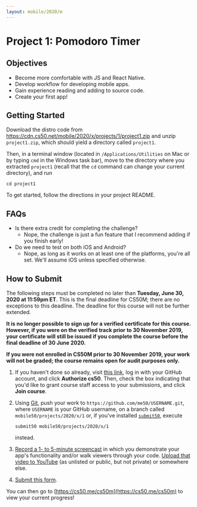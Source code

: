 ```yaml
---
layout: mobile/2020/m
---
```


# Project 1: Pomodoro Timer

## Objectives

* Become more comfortable with JS and React Native.
* Develop workflow for developing mobile apps.
* Gain experience reading and adding to source code.
* Create your first app!

## Getting Started

Download the distro code from <https://cdn.cs50.net/mobile/2020/x/projects/1/project1.zip> and unzip `project1.zip`, which should yield a directory called `project1`.

Then, in a terminal window (located in `/Applications/Utilities` on Mac or by typing
`cmd` in the Windows task bar), move to the directory where you extracted `project1`
(recall that the `cd` command can change your current directory), and run

```
cd project1
```

To get started, follow the directions in your project README.

## FAQs

- Is there extra credit for completing the challenge?
  - Nope, the challenge is just a fun feature that I recommend adding if you finish early!
- Do we need to test on both iOS and Android?
  - Nope, as long as it works on at least one of the platforms, you're all set. We'll assume iOS unless specified otherwise.

## How to Submit

The following steps must be completed no later than **Tuesday, June 30, 2020 at 11:59pm ET**. This is the final deadline for CS50M; there are no exceptions to this deadline. The deadline for this course will not be further extended.

**It is no longer possible to sign up for a verified certificate for this course. However, if you were on the verified track prior to 30 November 2019, your certificate will still be issued if you complete the course before the final deadline of 30 June 2020.**

**If you were not enrolled in CS50M prior to 30 November 2019, your work will not be graded; the course remains open for audit purposes only.**

1. If you haven't done so already, visit [this link](https://submit.cs50.io/invites/107c19b133014e90b0c379f4107794e8), log in with your GitHub account, and click **Authorize cs50**. Then, check the box indicating that you'd like to grant course staff access to your submissions, and click **Join course**.
1. Using [Git](https://git-scm.com/downloads), push your work to `https://github.com/me50/USERNAME.git`, where `USERNAME` is your GitHub username, on a branch called `mobile50/projects/2020/x/1` or, if you've installed [`submit50`](https://cs50.readthedocs.io/submit50/), execute

   ```
   submit50 mobile50/projects/2020/x/1
   ```

   instead.
1. [Record a 1- to 5-minute screencast](https://www.howtogeek.com/205742/how-to-record-your-windows-mac-linux-android-or-ios-screen/) in which you demonstrate your app's functionality and/or walk viewers through your code. [Upload that video to YouTube](https://www.youtube.com/upload) (as unlisted or public, but not private) or somewhere else.
1. [Submit this form](https://forms.cs50.io/891b24fc-9568-49ef-bcd7-18038fc261b4).

You can then go to [https://cs50.me/cs50m](https://cs50.me/cs50m) to view your current progress!
